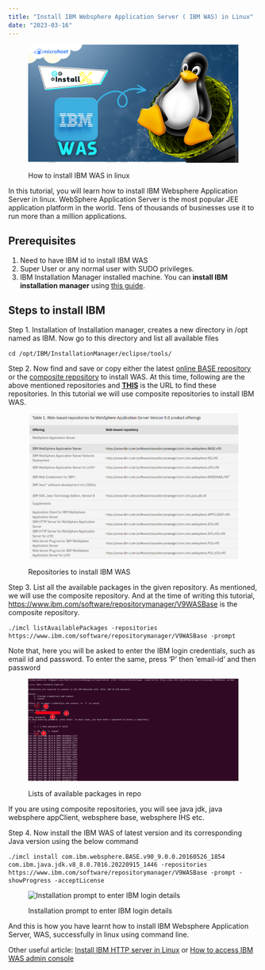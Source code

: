 ```yaml
---
title: "Install IBM Websphere Application Server ( IBM WAS) in Linux"
date: "2023-03-16"
---
```


<figure>

![How to install IBM WAS in linux](images/How-to-install-IBM-WAS-in-linux.png)

<figcaption>

How to install IBM WAS in linux

</figcaption>

</figure>

In this tutorial, you will learn how to install IBM Websphere Application Server in linux. WebSphere Application Server is the most popular JEE application platform in the world. Tens of thousands of businesses use it to run more than a million applications.

## Prerequisites

1. Need to have IBM id to install IBM WAS
2. Super User or any normal user with SUDO privileges.
3. IBM Installation Manager installed machine. You can **install IBM installation manager** using [this guide](https://utho.com/docs/tutorial/how-to-install-ibm-installation-manager/).

## Steps to install IBM

Step 1. Installation of Installation manager, creates a new directory in /opt named as IBM. Now go to this directory and list all available files

```
cd /opt/IBM/InstallationManager/eclipse/tools/
```
Step 2. Now find and save or copy either the latest [online BASE repository](https://www.ibm.com/software/repositorymanager/com.ibm.websphere.BASE.v90) or the [composite repository](https://www.ibm.com/software/repositorymanager/V9WASBase) to install WAS. At this time, following are the above mentioned repositories and [**THIS**](https://www.ibm.com/docs/en/was/9.0.5?topic=installation-online-product-repositories-websphere-application-server-offerings) is the URL to find these repositories. In this tutorial we will use composite repositories to install IBM WAS.

<figure>

![Repositories to install IBM WAS](images/image-866.png)

<figcaption>

Repositories to install IBM WAS

</figcaption>

</figure>

Step 3. List all the available packages in the given repository. As mentioned, we will use the composite repository. And at the time of writing this tutorial, https://www.ibm.com/software/repositorymanager/V9WASBase is the composite repository.

```
./imcl listAvailablePackages -repositories https://www.ibm.com/software/repositorymanager/V9WASBase -prompt
```
Note that, here you will be asked to enter the IBM login credentials, such as email id and password. To enter the same, press ‘P’ then ‘email-id’ and then password

<figure>

![Lists of available packages in repo](images/image-865-1024x498.png)

<figcaption>

Lists of available packages in repo

</figcaption>

</figure>

If you are using composite repositories, you will see java jdk, java websphere appClient, websphere base, websphere IHS etc.

Step 4. Now install the IBM WAS of latest version and its corresponding Java version using the below command

```
./imcl install com.ibm.websphere.BASE.v90_9.0.0.20160526_1854  com.ibm.java.jdk.v8_8.0.7016.20220915_1446 -repositories https://www.ibm.com/software/repositorymanager/V9WASBase -prompt -showProgress -acceptLicense
```
<figure>

![Installation prompt to enter IBM login details](https://lh6.googleusercontent.com/z2SBuICpLwy0hgLVvjapDmASXYS6HDNNYfCCUGhNOd_ZeXTo2ZIW5IAoIJurp-l2cy6fHr4tKuVt648mzO4ewLakgwVVMKXnLxIO9tUW1Ct8gKF8CS02qzKHJYV_Z2uSEW23aGd4MIhZ1Bw-bqQhXX8)

<figcaption>

Installation prompt to enter IBM login details

</figcaption>

</figure>

And this is how you have learnt how to install IBM Websphere Application Server, WAS, successfully in linux using command line.

Other useful article: [Install IBM HTTP server in Linux](https://utho.com/docs/tutorial/how-to-install-ibm-http-server-in-linux/) or [How to access IBM WAS admin console](https://utho.com/docs/tutorial/how-to-access-ibm-was-admin-console/)
